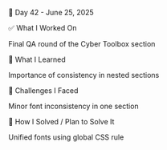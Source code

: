 📅 Day 42 - June 25, 2025

✅ What I Worked On

Final QA round of the Cyber Toolbox section

🧠 What I Learned

Importance of consistency in nested sections

🧩 Challenges I Faced

Minor font inconsistency in one section

🔧 How I Solved / Plan to Solve It

Unified fonts using global CSS rule
